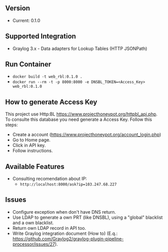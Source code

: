 ## Version
* Current: 0.1.0

## Supported Integration
* Graylog 3.x - Data adapters for Lookup Tables (HTTP JSONPath)

## Run Container

* `docker build -t web_rbl:0.1.0 .`
* `docker run --rm -t -p 8000:8000 -e DNSBL_TOKEN=<Access_Key> web_rbl:0.1.0`

## How to generate Access Key
This project use Http:BL https://www.projecthoneypot.org/httpbl_api.php. To consulte this database you need generate a Access Key. Follow this steps:
* Create a account (https://www.projecthoneypot.org/account_login.php)
* Go to Home page.
* Click in API key.
* Follow instructions.

## Available Features
* Consulting recomendation about IP:
    * `http://localhost:8000/ask?ip=103.247.68.227`

## Issues
* Configure exception when don't have DNS return.
* Use LDAP to generate a own PRT (like DNSBL), using a "global" blacklist and a own blacklist.
* Return own LDAP record in API too.
* Write Graylog integration document (How to) (E.q.: https://github.com/Graylog2/graylog-plugin-pipeline-processor/issues/27).
